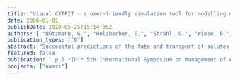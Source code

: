 ```yaml
---
title: "Visual CXTFIT - a user-friendly simulation tool for modelling one-dimensional transport, sorption and degradation processes during bank filtration"
date: 2006-01-01
publishDate: 2020-05-25T15:14:05Z
authors: [ "Nützmann, G.", "Holzbecher, E.", "Strahl, G.", "Wiese, B.", "Licht, E.", "Grützmacher, G." ]
publication_types: ["0"]
abstract: "Successful predictions of the fate and transport of solutes during bank filtration and artificial groundwater recharge depends on the availability of accurate transport parameters. We expand the CXTFIT code (Toride et al., 1995) in order to improve the handling by pre- and post processing modules under Microsoft EXCEL. Inverse modelling results of column experiments with tracers, pharmaceutical residuals and algae toxins demonstrate the applicability of the advanced simulation tool."
featured: false
publication: ' p 6 *In:* 5th International Symposium on Management of Aquifer Recharge / IHP-VI, Series on Groundwater. Berlin. 11. - 16.6.2005'
projects: ["nasri"]
---
```


